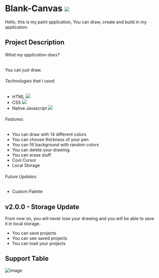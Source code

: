 # Blank-Canvas ![](https://img.shields.io/badge/blank--canvas-v2.0.0--dev-green)

Hello, this is my paint application, You can draw, create and build in my application. 

## Project Description

###### What my application does?

You can just draw.

###### Technologies that i used:

- HTML <img src = "https://img.shields.io/badge/HTML5-E34F26?style=for-the-badge&logo=html5&logoColor=white">
- CSS  <img src ="https://img.shields.io/badge/CSS3-1572B6?style=for-the-badge&logo=css3&logoColor=white">
- Native Javascript <img src ="https://img.shields.io/badge/JavaScript-323330?style=for-the-badge&logo=javascript&logoColor=F7DF1E">

###### Features:

- You can draw with 14 different colors
- You can choose thickness of your pen
- You can fill background with random colors
- You can delete your drawing.
- You can erase stuff
- Cool Cursor
- Local Storage

###### Future Updates:
- Custom Palette

## v2.0.0 - Storage Update
From now on, you will never lose your drawing and you will be able to save it in local storage.

- You can save projects
- You can see saved projects
- You can load your projects

## Support Table
![image](https://user-images.githubusercontent.com/98226184/161537171-a8b21441-80d2-4737-a21a-60007cac4560.png)
